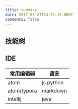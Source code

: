 ```yaml
---
title: summary
date: 2017-08-21T14:52:12.000Z
comments: false
---
```


## 技能树

## IDE
| 常用编辑器  | 语言      |
| ----------- | --------- |
| atom        | js python |
| atom/typora | markdown  |
| intellij    | java      |
